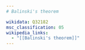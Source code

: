 ```yaml
---
# Balinski's theorem

wikidata: Q32182
msc_classification: 05
wikipedia_links:
  - "[[Balinski's theorem]]"
---
```

